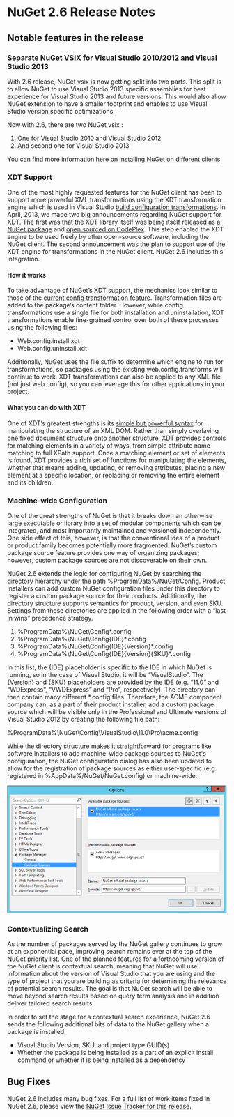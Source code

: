 # NuGet 2.6 Release Notes

## Notable features in the release

### Separate NuGet VSIX for Visual Studio 2010/2012 and Visual Studio 2013

With 2.6 release, NuGet vsix is now getting split into two parts. This split is to allow NuGet to use Visual Studio 2013 specific assemblies for best experience for Visual Studio 2013 and future versions. This would also allow NuGet extension to have a smaller footprint and enables to use Visual Studio version specific optimizations.

Now with 2.6, there are two NuGet vsix :

1. One for Visual Studio 2010 and Visual Studio 2012
2. And second one for Visual Studio 2013 

You can find more information [here on installing NuGet on different clients](http://docs.nuget.org/docs/start-here/installing-nuget).

### XDT Support
One of the most highly requested features for the NuGet client has been to support more powerful XML transformations using the XDT transformation engine which is used in Visual Studio [build configuration transformations](http://msdn.microsoft.com/en-us/library/dd465318(v=vs.100).aspx). In April, 2013, we made two big announcements regarding NuGet support for XDT. The first was that the XDT library itself was being itself [released as a NuGet package](https://nuget.org/packages/Microsoft.Web.Xdt) and [open sourced on CodePlex](http://xdt.codeplex.com/). This step enabled the XDT engine to be used freely by other open-source software, including the NuGet client. The second announcement was the plan to support use of the XDT engine for transformations in the NuGet client. NuGet 2.6 includes this integration.

#### How it works
To take advantage of NuGet’s XDT support, the mechanics look similar to those of the [current config transformation feature](http://docs.nuget.org/docs/creating-packages/configuration-file-and-source-code-transformations). Transformation files are added to the package’s content folder. However, while config transformations use a single file for both installation and uninstallation, XDT transformations enable fine-grained control over both of these processes using the following files:

* Web.config.install.xdt
* Web.config.uninstall.xdt

Additionally, NuGet uses the file suffix to determine which engine to run for transformations, so packages using the existing web.config.transforms will continue to work. XDT transformations can also be applied to any XML file (not just web.config), so you can leverage this for other applications in your project.

#### What you can do with XDT

One of XDT’s greatest strengths is its [simple but powerful syntax](http://msdn.microsoft.com/en-us/library/dd465326.aspx) for manipulating the structure of an XML DOM. Rather than simply overlaying one fixed document structure onto another structure, XDT provides controls for matching elements in a variety of ways, from simple attribute name matching to full XPath support. Once a matching element or set of elements is found, XDT provides a rich set of functions for manipulating the elements, whether that means adding, updating, or removing attributes, placing a new element at a specific location, or replacing or removing the entire element and its children.

### Machine-wide Configuration
One of the great strengths of NuGet is that it breaks down an otherwise large executable or library into a set of modular components which can be integrated, and most importantly maintained and versioned independently. One side effect of this, however, is that the conventional idea of a product or product family becomes potentially more fragmented. NuGet’s custom package source feature provides one way of organizing packages; however, custom package sources are not discoverable on their own.

NuGet 2.6 extends the logic for configuring NuGet by searching the directory hierarchy under the path %ProgramData%/NuGet/Config. Product installers can add custom NuGet configuration files under this directory to register a custom package source for their products. Additionally, the directory structure supports semantics for product, version, and even SKU. Settings from these directories are applied in the following order with a “last in wins” precedence strategy.

1. %ProgramData%\NuGet\Config\*.config 
2. %ProgramData%\NuGet\Config\{IDE}\*.config 
3. %ProgramData%\NuGet\Config\{IDE}\{Version}\*.config 
4. %ProgramData%\NuGet\Config\{IDE}\{Version}\{SKU}\*.config

In this list, the {IDE} placeholder is specific to the IDE in which NuGet is running, so in the case of Visual Studio, it will be “VisualStudio”. The {Version} and {SKU} placeholders are provided by the IDE (e.g. “11.0” and “WDExpress”, “VWDExpress” and “Pro”, respectively). The directory can then contain many different *.config files. Therefore, the ACME component company can, as a part of their product installer, add a custom package source which will be visible only in the Professional and Ultimate versions of Visual Studio 2012 by creating the following file path: 

%ProgramData%\NuGet\Config\VisualStudio\11.0\Pro\acme.config

While the directory structure makes it straightforward for programs like software installers to add machine-wide package sources to NuGet's configuration, the NuGet configuration dialog has also been updated to allow for the registration of package sources as either user-specific (e.g. registered in %AppData%/NuGet/NuGet.config) or machine-wide.

![Machine-wide Package Source Configuration Dialog](Images/NuGet-2.6/MachineLevelConfigDlg.png)

### Contextualizing Search

As the number of packages served by the NuGet gallery continues to grow at an exponential pace, improving search remains ever at the top of the NuGet  priority list. One of the planned features for a forthcoming version of the NuGet client is contextual search, meaning that NuGet will use information about the version of Visual Studio that you are using and the type of project that you are building as criteria for determining the relevance of potential search results. The goal is that NuGet search will be able to move beyond search results based on query term analysis and in addition deliver tailored search results.

In order to set the stage for a contextual search experience, NuGet 2.6 sends the following additional bits of data to the NuGet gallery when a package is installed.
* Visual Studio Version, SKU, and project type GUID(s)
* Whether the package is being installed as a part of an explicit install command or whether it is being installed as a dependency

## Bug Fixes
NuGet 2.6 includes many bug fixes. For a full list of work items fixed in NuGet 2.6, please view the [NuGet Issue Tracker for this release](https://nuget.codeplex.com/workitem/list/advanced?keyword=&status=Closed&type=All&priority=All&release=NuGet%202.6&assignedTo=All&component=All&sortField=LastUpdatedDate&sortDirection=Descending&page=0&reasonClosed=All).
